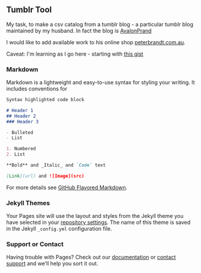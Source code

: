 ## Tumblr Tool

My task, to make a csv catalog from a tumblr blog - a particular tumblr blog maintained by my husband.  In fact the blog is [AvalonPrand](http://www.avalonprand.com)

I would like to add available work to his online shop [peterbrandt.com.au](http://www.peterbrandt.com.au).

Caveat: I'm learning as I go here - starting with [this gist](https://gist.github.com/jeremyjbowers/4559388)

### Markdown

Markdown is a lightweight and easy-to-use syntax for styling your writing. It includes conventions for

```markdown
Syntax highlighted code block

# Header 1
## Header 2
### Header 3

- Bulleted
- List

1. Numbered
2. List

**Bold** and _Italic_ and `Code` text

[Link](url) and ![Image](src)
```

For more details see [GitHub Flavored Markdown](https://guides.github.com/features/mastering-markdown/).

### Jekyll Themes

Your Pages site will use the layout and styles from the Jekyll theme you have selected in your [repository settings](https://github.com/veromary/tumblrtool/settings). The name of this theme is saved in the Jekyll `_config.yml` configuration file.

### Support or Contact

Having trouble with Pages? Check out our [documentation](https://help.github.com/categories/github-pages-basics/) or [contact support](https://github.com/contact) and we’ll help you sort it out.
